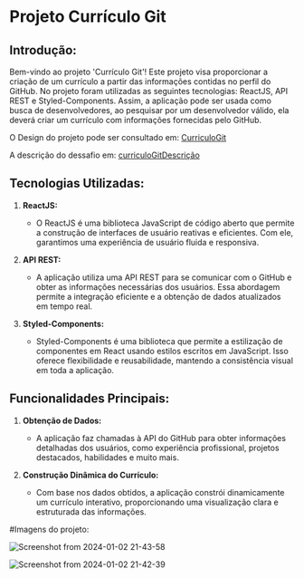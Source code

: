 # Projeto Currículo Git

## Introdução:

Bem-vindo ao projeto 'Currículo Git'! Este projeto visa proporcionar a criação de um currículo a partir das informações contidas no perfil do GitHub. No projeto foram utilizadas as seguintes tecnologias: ReactJS, API REST e Styled-Components. 
Assim, a aplicação pode ser usada como busca de desenvolvedores, ao pesquisar por um desenvolvedor válido, ela deverá criar um currículo com informações fornecidas pelo GitHub.

O Design do projeto pode ser consultado em:
[CurriculoGit](https://marvelapp.com/prototype/9b662g7/screen/76186368/handoff)

A descrição do dessafio em:
[curriculoGitDescrição](https://github.com/devmozao/desafio-reactjs)

## Tecnologias Utilizadas:

1. **ReactJS:**
   - O ReactJS é uma biblioteca JavaScript de código aberto que permite a construção de interfaces de usuário reativas e eficientes. Com ele, garantimos uma experiência de usuário fluida e responsiva.

2. **API REST:**
   - A aplicação utiliza uma API REST para se comunicar com o GitHub e obter as informações necessárias dos usuários. Essa abordagem permite a integração eficiente e a obtenção de dados atualizados em tempo real.

3. **Styled-Components:**
   - Styled-Components é uma biblioteca que permite a estilização de componentes em React usando estilos escritos em JavaScript. Isso oferece flexibilidade e reusabilidade, mantendo a consistência visual em toda a aplicação.

## Funcionalidades Principais:

1. **Obtenção de Dados:**
   - A aplicação faz chamadas à API do GitHub para obter informações detalhadas dos usuários, como experiência profissional, projetos destacados, habilidades e muito mais.

2. **Construção Dinâmica do Currículo:**
   - Com base nos dados obtidos, a aplicação constrói dinamicamente um currículo interativo, proporcionando uma visualização clara e estruturada das informações.


#Imagens do projeto:  
  
![Screenshot from 2024-01-02 21-43-58](https://github.com/DevDemetrio/curriculoGit/assets/81098797/92208b57-d622-4170-aa84-e5dc51fa44a9)





![Screenshot from 2024-01-02 21-42-39](https://github.com/DevDemetrio/curriculoGit/assets/81098797/b785a4df-647d-4b80-9a99-9782281b4ae1)







